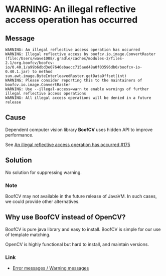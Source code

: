 # WARNING: An illegal reflective access operation has occurred

## Message

```
WARNING: An illegal reflective access operation has occurred
WARNING: Illegal reflective access by boofcv.io.image.ConvertRaster (file:/Users/wave1008/.gradle/caches/modules-2/files-2.1/org.boofcv/boofcv-io/0.40.1/a99b6dbd3e07646ebaecc715aed48a0f03596db0/boofcv-io-0.40.1.jar) to method sun.awt.image.ByteInterleavedRaster.getDataOffset(int)
WARNING: Please consider reporting this to the maintainers of boofcv.io.image.ConvertRaster
WARNING: Use --illegal-access=warn to enable warnings of further illegal reflective access operations
WARNING: All illegal access operations will be denied in a future release
```

## Cause

Dependent computer vision library **BoofCV** uses hidden API to improve performance.

See [An illegal reflective access operation has occurred #175](https://github.com/lessthanoptimal/BoofCV/issues/175)

## Solution

No solution for suppressing warning.

### Note

BoofCV may not available in the future release of JavaVM. In such cases, we could provide other alternatives.

## Why use BoofCV instead of OpenCV?

BoofCV is pure java library and easy to install. BoofCV is simple for our use of template matching.

OpenCV is highly functional but hard to install, and maintain versions.

### Link

- [Error messages / Warning messages](../error_warning_messages.md)

